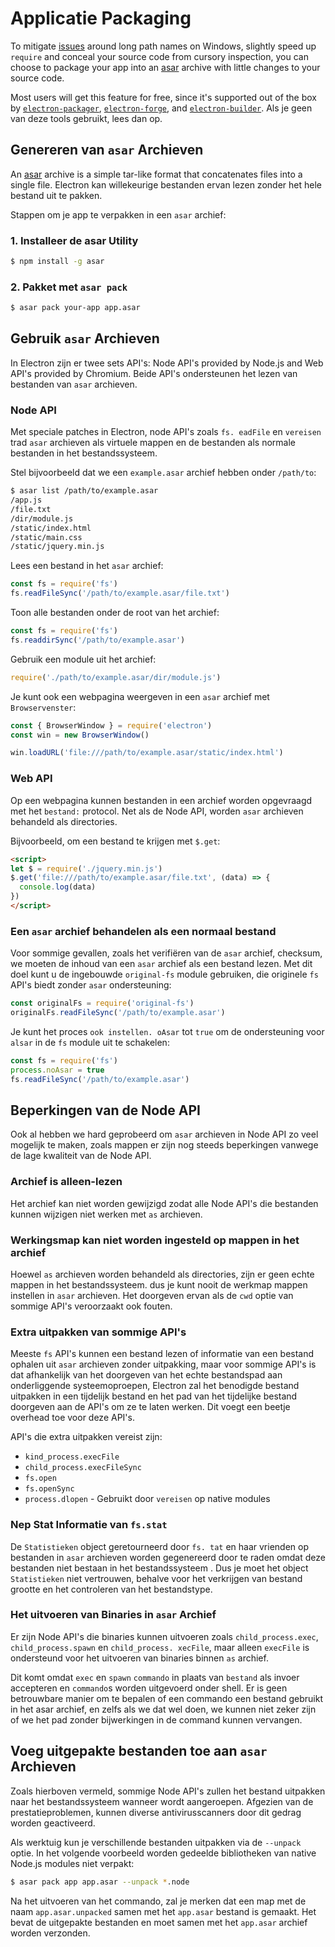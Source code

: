 # Applicatie Packaging

To mitigate [issues](https://github.com/joyent/node/issues/6960) around long path names on Windows, slightly speed up `require` and conceal your source code from cursory inspection, you can choose to package your app into an [asar][asar] archive with little changes to your source code.

Most users will get this feature for free, since it's supported out of the box by [`electron-packager`][electron-packager], [`electron-forge`][electron-forge], and [`electron-builder`][electron-builder]. Als je geen van deze tools gebruikt, lees dan op.

## Genereren van `asar` Archieven

An [asar][asar] archive is a simple tar-like format that concatenates files into a single file. Electron kan willekeurige bestanden ervan lezen zonder het hele bestand uit te pakken.

Stappen om je app te verpakken in een `asar` archief:

### 1. Installeer de asar Utility

```sh
$ npm install -g asar
```

### 2. Pakket met `asar pack`

```sh
$ asar pack your-app app.asar
```

## Gebruik `asar` Archieven

In Electron zijn er twee sets API's: Node API's provided by Node.js and Web API's provided by Chromium. Beide API's ondersteunen het lezen van bestanden van `asar` archieven.

### Node API

Met speciale patches in Electron, node API's zoals `fs. eadFile` en `vereisen` trad `asar` archieven als virtuele mappen en de bestanden als normale bestanden in het bestandssysteem.

Stel bijvoorbeeld dat we een `example.asar` archief hebben onder `/path/to`:

```sh
$ asar list /path/to/example.asar
/app.js
/file.txt
/dir/module.js
/static/index.html
/static/main.css
/static/jquery.min.js
```

Lees een bestand in het `asar` archief:

```javascript
const fs = require('fs')
fs.readFileSync('/path/to/example.asar/file.txt')
```

Toon alle bestanden onder de root van het archief:

```javascript
const fs = require('fs')
fs.readdirSync('/path/to/example.asar')
```

Gebruik een module uit het archief:

```javascript
require('./path/to/example.asar/dir/module.js')
```

Je kunt ook een webpagina weergeven in een `asar` archief met `Browservenster`:

```javascript
const { BrowserWindow } = require('electron')
const win = new BrowserWindow()

win.loadURL('file:///path/to/example.asar/static/index.html')
```

### Web API

Op een webpagina kunnen bestanden in een archief worden opgevraagd met het `bestand:` protocol. Net als de Node API, worden `asar` archieven behandeld als directories.

Bijvoorbeeld, om een bestand te krijgen met `$.get`:

```html
<script>
let $ = require('./jquery.min.js')
$.get('file:///path/to/example.asar/file.txt', (data) => {
  console.log(data)
})
</script>
```

### Een `asar` archief behandelen als een normaal bestand

Voor sommige gevallen, zoals het verifiëren van de `asar` archief, checksum, we moeten de inhoud van een `asar` archief als een bestand lezen. Met dit doel kunt u de ingebouwde `original-fs` module gebruiken, die originele `fs` API's biedt zonder `asar` ondersteuning:

```javascript
const originalFs = require('original-fs')
originalFs.readFileSync('/path/to/example.asar')
```

Je kunt het proces `ook instellen. oAsar` tot `true` om de ondersteuning voor `alsar` in de `fs` module uit te schakelen:

```javascript
const fs = require('fs')
process.noAsar = true
fs.readFileSync('/path/to/example.asar')
```

## Beperkingen van de Node API

Ook al hebben we hard geprobeerd om `asar` archieven in Node API zo veel mogelijk te maken, zoals mappen er zijn nog steeds beperkingen vanwege de lage kwaliteit van de Node API.

### Archief is alleen-lezen

Het archief kan niet worden gewijzigd zodat alle Node API's die bestanden kunnen wijzigen niet werken met `as` archieven.

### Werkingsmap kan niet worden ingesteld op mappen in het archief

Hoewel `as` archieven worden behandeld als directories, zijn er geen echte mappen in het bestandssysteem. dus je kunt nooit de werkmap mappen instellen in `asar` archieven. Het doorgeven ervan als de `cwd` optie van sommige API's veroorzaakt ook fouten.

### Extra uitpakken van sommige API's

Meeste `fs` API's kunnen een bestand lezen of informatie van een bestand ophalen uit `asar` archieven zonder uitpakking, maar voor sommige API's is dat afhankelijk van het doorgeven van het echte bestandspad aan onderliggende systeemoproepen, Electron zal het benodigde bestand uitpakken in een tijdelijk bestand en het pad van het tijdelijke bestand doorgeven aan de API's om ze te laten werken. Dit voegt een beetje overhead toe voor deze API's.

API's die extra uitpakken vereist zijn:

* `kind_process.execFile`
* `child_process.execFileSync`
* `fs.open`
* `fs.openSync`
* `process.dlopen` - Gebruikt door `vereisen` op native modules

### Nep Stat Informatie van `fs.stat`

De `Statistieken` object geretourneerd door `fs. tat` en haar vrienden op bestanden in `asar` archieven worden gegenereerd door te raden omdat deze bestanden niet bestaan in het bestandssysteem . Dus je moet het object `Statistieken` niet vertrouwen, behalve voor het verkrijgen van bestand grootte en het controleren van het bestandstype.

### Het uitvoeren van Binaries in `asar` Archief

Er zijn Node API's die binaries kunnen uitvoeren zoals `child_process.exec`, `child_process.spawn` en `child_process. xecFile`, maar alleen `execFile` is ondersteund voor het uitvoeren van binaries binnen `as` archief.

Dit komt omdat `exec` en `spawn` `commando` in plaats van `bestand` als invoer accepteren en `commando`s worden uitgevoerd onder shell. Er is geen betrouwbare manier om te bepalen of een commando een bestand gebruikt in het asar archief, en zelfs als we dat wel doen, we kunnen niet zeker zijn of we het pad zonder bijwerkingen in de command kunnen vervangen.

## Voeg uitgepakte bestanden toe aan `asar` Archieven

Zoals hierboven vermeld, sommige Node API's zullen het bestand uitpakken naar het bestandssysteem wanneer wordt aangeroepen. Afgezien van de prestatieproblemen, kunnen diverse antivirusscanners door dit gedrag worden geactiveerd.

Als werktuig kun je verschillende bestanden uitpakken via de `--unpack` optie. In het volgende voorbeeld worden gedeelde bibliotheken van native Node.js modules niet verpakt:

```sh
$ asar pack app app.asar --unpack *.node
```

Na het uitvoeren van het commando, zal je merken dat een map met de naam `app.asar.unpacked` samen met het `app.asar` bestand is gemaakt. Het bevat de uitgepakte bestanden en moet samen met het `app.asar` archief worden verzonden.

[asar]: https://github.com/electron/asar
[electron-packager]: https://github.com/electron/electron-packager
[electron-forge]: https://github.com/electron-userland/electron-forge
[electron-builder]: https://github.com/electron-userland/electron-builder
